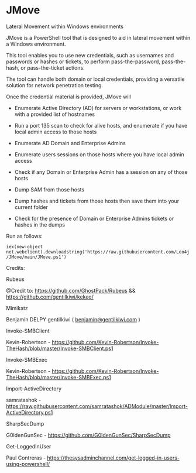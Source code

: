 # JMove
Lateral Movement within Windows environments

JMove is a PowerShell tool that is designed to aid in lateral movement within a Windows environment. 

This tool enables you to use new credentials, such as usernames and passwords or hashes or tickets, to perform pass-the-password, pass-the-hash, or pass-the-ticket actions. 

The tool can handle both domain or local credentials, providing a versatile solution for network penetration testing. 

Once the credential material is provided, JMove will

- Enumerate Active Directory (AD) for servers or workstations, or work with a provided list of hostnames

- Run a port 135 scan to check for alive hosts, and enumerate if you have local admin access to those hosts

- Enumerate AD Domain and Enterprise Admins

- Enumerate users sessions on those hosts where you have local admin access

- Check if any Domain or Enterprise Admin has a session on any of those hosts

- Dump SAM from those hosts

- Dump hashes and tickets from those hosts then save them into your current folder

- Check for the presence of Domain or Enterprise Admins tickets or hashes in the dumps

Run as follows:

`iex(new-object net.webclient).downloadstring('https://raw.githubusercontent.com/Leo4j/JMove/main/JMove.ps1')`

Credits:

Rubeus

@Credit to: https://github.com/GhostPack/Rubeus && https://github.com/gentilkiwi/kekeo/

Mimikatz

Benjamin DELPY gentilkiwi ( benjamin@gentilkiwi.com )

Invoke-SMBClient

Kevin-Robertson - https://github.com/Kevin-Robertson/Invoke-TheHash/blob/master/Invoke-SMBClient.ps1

Invoke-SMBExec

Kevin-Robertson - https://github.com/Kevin-Robertson/Invoke-TheHash/blob/master/Invoke-SMBExec.ps1

Import-ActiveDirectory

samratashok - https://raw.githubusercontent.com/samratashok/ADModule/master/Import-ActiveDirectory.ps1

SharpSecDump

G0ldenGunSec - https://github.com/G0ldenGunSec/SharpSecDump

Get-LoggedInUser

Paul Contreras - https://thesysadminchannel.com/get-logged-in-users-using-powershell/
